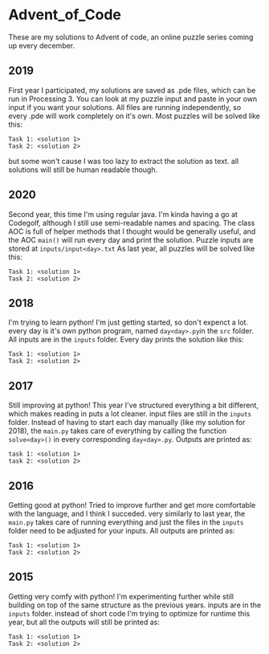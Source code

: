 # Advent_of_Code

These are my solutions to Advent of code, an online puzzle series coming up every december.

## 2019
First year I participated, my solutions are saved as .pde files, which can be run in Processing 3.
You can look at my puzzle input and paste in your own input if you want your solutions.
All files are running independently, so every .pde will work completely on it's own. 
Most puzzles will be solved like this:
```
Task 1: <solution 1>
Task 2: <solution 2>
```
but some won't cause I was too lazy to extract the solution as text. all solutions will still be human readable though.

## 2020
Second year, this time I'm using regular java. I'm kinda having a go at Codegolf, although I still use semi-readable names and spacing. The class AOC is full of helper methods that I thought would be generally useful, and the AOC `main()` will run every day and print the solution.
Puzzle inputs are stored at `inputs/input<day>.txt`
As last year, all puzzles will be solved like this:
```
Task 1: <solution 1>
Task 2: <solution 2>
```

## 2018
I'm trying to learn python! I'm just getting started, so don't expenct a lot. every day is it's own python program, named ```day<day>.py```in the ```src``` folder. All inputs are in the ```inputs``` folder. Every day prints the solution like this:
```
Task 1: <solution 1>
Task 2: <solution 2>
```

## 2017
Still improving at python! This year I've structured everything a bit different, which makes reading in puts a lot cleaner. input files are still in the ```inputs``` folder. Instead of having to start each day manually (like my solution for 2018), the ```main.py``` takes care of everything by calling the function ```solve<day>()``` in every corresponding ```day<day>.py```. Outputs are printed as:
```
task 1: <solution 1>
task 2: <solution 2>
```

## 2016
Getting good at python! Tried to improve further and get more comfortable with the language, and I think I succeded. very similarly to last year, the ```main.py``` takes care of running everything and just the files in the ```inputs``` folder need to be adjusted for your inputs. All outputs are printed as:
```
Task 1: <solution 1>
Task 2: <solution 2>
```

## 2015
Getting very comfy with python! I'm experimenting further while still building on top of the same structure as the previous years. inputs are in the ```inputs``` folder.
instead of short code I'm trying to optimize for runtime this year, but all the outputs will still be printed as:
```
Task 1: <solution 1>
Task 2: <solution 2>
```